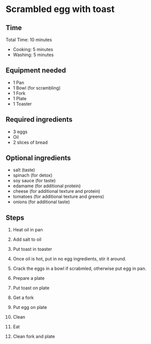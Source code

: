 # Scrambled egg with toast

## Time 
Total Time: 10 minutes
- Cooking: 5 minutes
- Washing: 5 minutes

## Equipment needed
- 1 Pan
- 1 Bowl (for scrambling)
- 1 Fork
- 1 Plate
- 1 Toaster

## Required ingredients
- 3 eggs
- Oil
- 2 slices of bread

## Optional ingredients
- salt (taste)
- spinach (for detox)
- soy sauce (for taste)
- edamame (for additional protein)
- cheese (for additional texture and protein)
- tomatoes (for additional texture and greens)
- onions (for additional taste)

## Steps
1. Heat oil in pan

2. Add salt to oil

3. Put toast in toaster

4. Once oil is hot, put in no egg ingredients, stir it around. 

5. Crack the eggs in a bowl if scrabmled, otherwise put egg in pan.

6. Prepare a plate  

7. Put toast on plate

8. Get a fork

9. Put egg on plate

10. Clean

11. Eat

12. Clean fork and plate